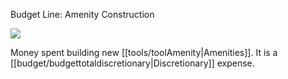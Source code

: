 Budget Line: Amenity Construction

![](newspaper/images/construction02.png)

Money spent building new [[tools/toolAmenity|Amenities]]. It is a [[budget/budgettotaldiscretionary|Discretionary]] expense.

